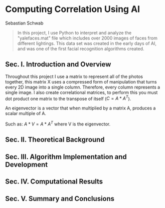 # Computing Correlation Using AI

Sebastian Schwab

> In this project, I use Python to interpret and analyze the "yalefaces.mat" file which includes over 2000 images of faces from different lightings.
> This data set was created in the early days of AI, and was one of the first facial recognition algorithms created.

## Sec. I. Introduction and Overview
Throughout this project I use a matrix to represent all of the photos together, this matrix X uses a compressed form of manipulation that turns every 2D image into a single column. Therefore, every column represents a single image. I also create correlational matrices, to perform this you must dot product one matrix to the transpose of itself ($C = A*A^T$). 

An eigenvector is a vector that when multiplied by a matrix A, produces a scalar multiple of A. 

Such as: $A * V = A*A^T$ where V is the eigenvector.

## Sec. II. Theoretical Background
## Sec. III. Algorithm Implementation and Development 
## Sec. IV. Computational Results
## Sec. V. Summary and Conclusions
